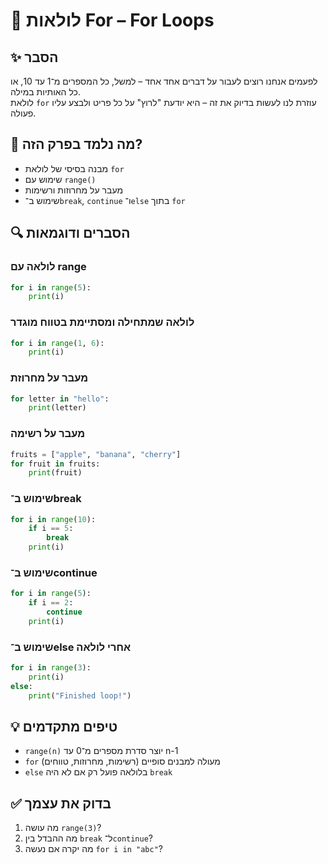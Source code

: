 # 📘 לולאות For – For Loops

## ✨ הסבר 
לפעמים אנחנו רוצים לעבור על דברים אחד אחד – למשל, כל המספרים מ־1 עד 10, או כל האותיות במילה.  
לולאת `for` עוזרת לנו לעשות בדיוק את זה – היא יודעת "לרוץ" על כל פריט ולבצע עליו פעולה.

## 🧠 מה נלמד בפרק הזה?
- מבנה בסיסי של לולאת `for`  
- שימוש עם `range()`  
- מעבר על מחרוזות ורשימות  
- שימוש ב־`break`, `continue` ו־`else` בתוך `for`

## 🔍 הסברים ודוגמאות

### לולאה עם range
```python
for i in range(5):
    print(i)
```

### לולאה שמתחילה ומסתיימת בטווח מוגדר
```python
for i in range(1, 6):
    print(i)
```

### מעבר על מחרוזת
```python
for letter in "hello":
    print(letter)
```

### מעבר על רשימה
```python
fruits = ["apple", "banana", "cherry"]
for fruit in fruits:
    print(fruit)
```

### שימוש ב־break
```python
for i in range(10):
    if i == 5:
        break
    print(i)
```

### שימוש ב־continue
```python
for i in range(5):
    if i == 2:
        continue
    print(i)
```

### שימוש ב־else אחרי לולאה
```python
for i in range(3):
    print(i)
else:
    print("Finished loop!")
```

## 💡 טיפים מתקדמים
- `range(n)` יוצר סדרת מספרים מ־0 עד n-1  
- `for` מעולה למבנים סופיים (רשימות, מחרוזות, טווחים)  
- `else` בלולאה פועל רק אם לא היה `break`  

## ✅ בדוק את עצמך
1. מה עושה `range(3)`?  
2. מה ההבדל בין `break` ל־`continue`?  
3. מה יקרה אם נעשה `for i in "abc"`?
